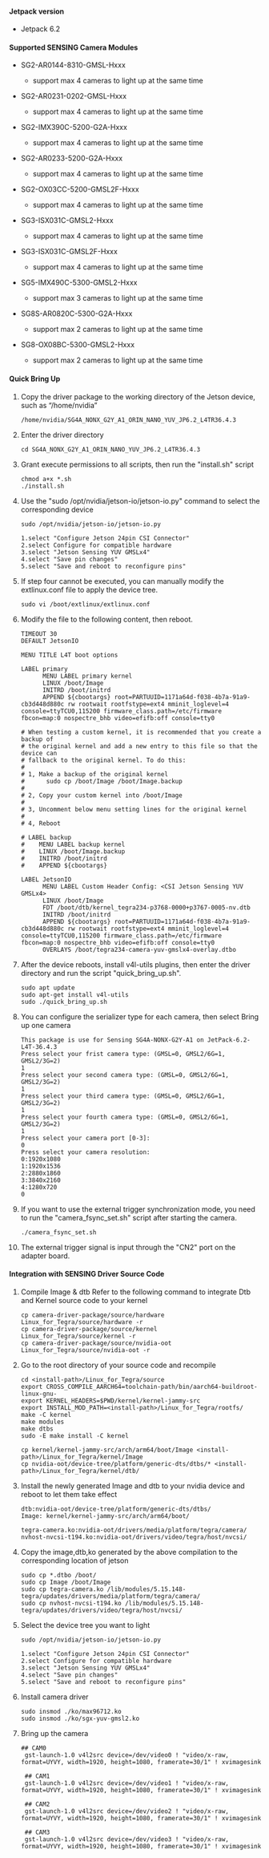 #### Jetpack version

* Jetpack 6.2

#### Supported SENSING Camera Modules

* SG2-AR0144-8310-GMSL-Hxxx

  * support max 4 cameras to light up at the same time
* SG2-AR0231-0202-GMSL-Hxxx

  * support max 4 cameras to light up at the same time
* SG2-IMX390C-5200-G2A-Hxxx

  * support max 4 cameras to light up at the same time
* SG2-AR0233-5200-G2A-Hxxx

  * support max 4 cameras to light up at the same time
* SG2-OX03CC-5200-GMSL2F-Hxxx

  * support max 4 cameras to light up at the same time
* SG3-ISX031C-GMSL2-Hxxx

  * support max 4 cameras to light up at the same time
* SG3-ISX031C-GMSL2F-Hxxx

  * support max 4 cameras to light up at the same time
* SG5-IMX490C-5300-GMSL2-Hxxx

  * support max 3 cameras to light up at the same time
* SG8S-AR0820C-5300-G2A-Hxxx

  * support max 2 cameras to light up at the same time
* SG8-OX08BC-5300-GMSL2-Hxxx

  * support max 2 cameras to light up at the same time

#### Quick Bring Up

1. Copy the driver package to the working directory of the Jetson device, such as “/home/nvidia”

   ```
   /home/nvidia/SG4A_NONX_G2Y_A1_ORIN_NANO_YUV_JP6.2_L4TR36.4.3
   ```
2. Enter the driver directory

   ```
   cd SG4A_NONX_G2Y_A1_ORIN_NANO_YUV_JP6.2_L4TR36.4.3
   ```
3. Grant execute permissions to all scripts, then run the "install.sh" script

   ```
   chmod a+x *.sh
   ./install.sh
   ```
4. Use the "sudo /opt/nvidia/jetson-io/jetson-io.py" command to select the corresponding device

   ```
   sudo /opt/nvidia/jetson-io/jetson-io.py

   1.select "Configure Jetson 24pin CSI Connector"
   2.select Configure for compatible hardware
   3.select "Jetson Sensing YUV GMSLx4"
   4.select "Save pin changes"
   5.select "Save and reboot to reconfigure pins"
   ```
5. If step four cannot be executed, you can manually modify the extlinux.conf file to apply the device tree.

   ```
   sudo vi /boot/extlinux/extlinux.conf
   ```
6. Modify the file to the following content, then reboot.

   ```
   TIMEOUT 30
   DEFAULT JetsonIO

   MENU TITLE L4T boot options

   LABEL primary
         MENU LABEL primary kernel
         LINUX /boot/Image
         INITRD /boot/initrd
         APPEND ${cbootargs} root=PARTUUID=1171a64d-f038-4b7a-91a9-cb3d448d880c rw rootwait rootfstype=ext4 mminit_loglevel=4 console=ttyTCU0,115200 firmware_class.path=/etc/firmware fbcon=map:0 nospectre_bhb video=efifb:off console=tty0

   # When testing a custom kernel, it is recommended that you create a backup of
   # the original kernel and add a new entry to this file so that the device can
   # fallback to the original kernel. To do this:
   #
   # 1, Make a backup of the original kernel
   #      sudo cp /boot/Image /boot/Image.backup
   #
   # 2, Copy your custom kernel into /boot/Image
   #
   # 3, Uncomment below menu setting lines for the original kernel
   #
   # 4, Reboot

   # LABEL backup
   #    MENU LABEL backup kernel
   #    LINUX /boot/Image.backup
   #    INITRD /boot/initrd
   #    APPEND ${cbootargs}

   LABEL JetsonIO
         MENU LABEL Custom Header Config: <CSI Jetson Sensing YUV GMSLx4>
         LINUX /boot/Image
         FDT /boot/dtb/kernel_tegra234-p3768-0000+p3767-0005-nv.dtb
         INITRD /boot/initrd
         APPEND ${cbootargs} root=PARTUUID=1171a64d-f038-4b7a-91a9-cb3d448d880c rw rootwait rootfstype=ext4 mminit_loglevel=4 console=ttyTCU0,115200 firmware_class.path=/etc/firmware fbcon=map:0 nospectre_bhb video=efifb:off console=tty0
         OVERLAYS /boot/tegra234-camera-yuv-gmslx4-overlay.dtbo
   ```
7. After the device reboots, install v4l-utils plugins, then enter the driver directory and run the script "quick_bring_up.sh".

   ```
   sudo apt update
   sudo apt-get install v4l-utils
   sudo ./quick_bring_up.sh
   ```
8. You can configure the serializer type for each camera, then select Bring up one camera

   ```
   This package is use for Sensing SG4A-NONX-G2Y-A1 on JetPack-6.2-L4T-36.4.3
   Press select your frist camera type: (GMSL=0, GMSL2/6G=1, GMSL2/3G=2)
   1
   Press select your second camera type: (GMSL=0, GMSL2/6G=1, GMSL2/3G=2)
   1
   Press select your third camera type: (GMSL=0, GMSL2/6G=1, GMSL2/3G=2)
   1
   Press select your fourth camera type: (GMSL=0, GMSL2/6G=1, GMSL2/3G=2)
   1
   Press select your camera port [0-3]:
   0
   Press select your camera resolution:
   0:1920x1080
   1:1920x1536
   2:2880x1860
   3:3840x2160
   4:1280x720
   0
   ```
9. If you want to use the external trigger synchronization mode, you need to run the "camera_fsync_set.sh" script after starting the camera.  

   ```
   ./camera_fsync_set.sh
   ```  
10. The external trigger signal is input through the "CN2" port on the adapter board.   

#### Integration with SENSING Driver Source Code

1. Compile Image & dtb
   Refer to the following command to integrate Dtb and Kernel source code to your kernel

   ```
   cp camera-driver-package/source/hardware Linux_for_Tegra/source/hardware -r
   cp camera-driver-package/source/kernel Linux_for_Tegra/source/kernel -r
   cp camera-driver-package/source/nvidia-oot Linux_for_Tegra/source/nvidia-oot -r
   ```
2. Go to the root directory of your source code and recompile

   ```
   cd <install-path>/Linux_for_Tegra/source
   export CROSS_COMPILE_AARCH64=toolchain-path/bin/aarch64-buildroot-linux-gnu-
   export KERNEL_HEADERS=$PWD/kernel/kernel-jammy-src
   export INSTALL_MOD_PATH=<install-path>/Linux_for_Tegra/rootfs/
   make -C kernel
   make modules
   make dtbs
   sudo -E make install -C kernel

   cp kernel/kernel-jammy-src/arch/arm64/boot/Image <install-path>/Linux_for_Tegra/kernel/Image
   cp nvidia-oot/device-tree/platform/generic-dts/dtbs/* <install-path>/Linux_for_Tegra/kernel/dtb/
   ```
3. Install the newly generated Image and dtb to your nvidia device and reboot to let them take effect

   ```
   dtb:nvidia-oot/device-tree/platform/generic-dts/dtbs/
   Image: kernel/kernel-jammy-src/arch/arm64/boot/

   tegra-camera.ko:nvidia-oot/drivers/media/platform/tegra/camera/
   nvhost-nvcsi-t194.ko:nvidia-oot/drivers/video/tegra/host/nvcsi/
   ```
4. Copy the image,dtb,ko generated by the above compilation to the corresponding location of jetson

   ```
   sudo cp *.dtbo /boot/
   sudo cp Image /boot/Image
   sudo cp tegra-camera.ko /lib/modules/5.15.148-tegra/updates/drivers/media/platform/tegra/camera/
   sudo cp nvhost-nvcsi-t194.ko /lib/modules/5.15.148-tegra/updates/drivers/video/tegra/host/nvcsi/
   ```
5. Select the device tree you want to light

   ```
   sudo /opt/nvidia/jetson-io/jetson-io.py

   1.select "Configure Jetson 24pin CSI Connector"
   2.select Configure for compatible hardware
   3.select "Jetson Sensing YUV GMSLx4"
   4.select "Save pin changes"
   5.select "Save and reboot to reconfigure pins"
   ```
6. Install camera driver

   ```
   sudo insmod ./ko/max96712.ko
   sudo insmod ./ko/sgx-yuv-gmsl2.ko
   ```
7. Bring up the camera

   ```
   ## CAM0
    gst-launch-1.0 v4l2src device=/dev/video0 ! "video/x-raw, format=UYVY, width=1920, height=1080, framerate=30/1" ! xvimagesink

    ## CAM1
    gst-launch-1.0 v4l2src device=/dev/video1 ! "video/x-raw, format=UYVY, width=1920, height=1080, framerate=30/1" ! xvimagesink

    ## CAM2
    gst-launch-1.0 v4l2src device=/dev/video2 ! "video/x-raw, format=UYVY, width=1920, height=1080, framerate=30/1" ! xvimagesink

    ## CAM3
    gst-launch-1.0 v4l2src device=/dev/video3 ! "video/x-raw, format=UYVY, width=1920, height=1080, framerate=30/1" ! xvimagesink
   ```